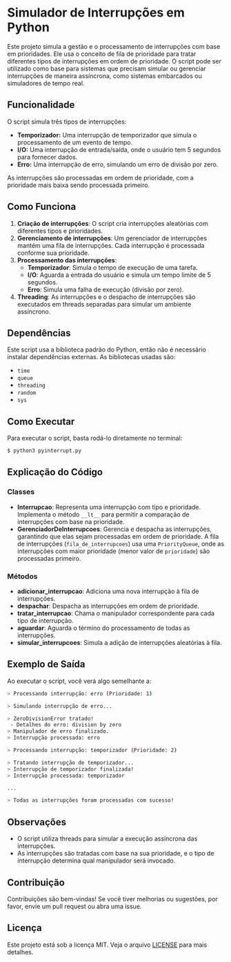 # Simulador de Interrupções em Python

Este projeto simula a gestão e o processamento de interrupções com base em prioridades. Ele usa o conceito de fila de prioridade para tratar diferentes tipos de interrupções em ordem de prioridade. O script pode ser utilizado como base para sistemas que precisam simular ou gerenciar interrupções de maneira assíncrona, como sistemas embarcados ou simuladores de tempo real.

## Funcionalidade

O script simula três tipos de interrupções:
- **Temporizador:** Uma interrupção de temporizador que simula o processamento de um evento de tempo.
- **I/O:** Uma interrupção de entrada/saída, onde o usuário tem 5 segundos para fornecer dados.
- **Erro:** Uma interrupção de erro, simulando um erro de divisão por zero.

As interrupções são processadas em ordem de prioridade, com a prioridade mais baixa sendo processada primeiro.

## Como Funciona

1. **Criação de interrupções**: O script cria interrupções aleatórias com diferentes tipos e prioridades.
2. **Gerenciamento de interrupções**: Um gerenciador de interrupções mantém uma fila de interrupções. Cada interrupção é processada conforme sua prioridade.
3. **Processamento das interrupções**:
   - **Temporizador**: Simula o tempo de execução de uma tarefa.
   - **I/O**: Aguarda a entrada do usuário e simula um tempo limite de 5 segundos.
   - **Erro**: Simula uma falha de execução (divisão por zero).
4. **Threading**: As interrupções e o despacho de interrupções são executados em threads separadas para simular um ambiente assíncrono.

## Dependências

Este script usa a biblioteca padrão do Python, então não é necessário instalar dependências externas. As bibliotecas usadas são:
- `time`
- `queue`
- `threading`
- `random`
- `sys`

## Como Executar

Para executar o script, basta rodá-lo diretamente no terminal:

```bash
$ python3 pyinterrupt.py
```

## Explicação do Código

### Classes

- **Interrupcao**: Representa uma interrupção com tipo e prioridade. Implementa o método `__lt__` para permitir a comparação de interrupções com base na prioridade.
- **GerenciadorDeInterrupcoes**: Gerencia e despacha as interrupções, garantindo que elas sejam processadas em ordem de prioridade. A fila de interrupções (`fila_de_interrupcoes`) usa uma `PriorityQueue`, onde as interrupções com maior prioridade (menor valor de `prioridade`) são processadas primeiro.

### Métodos

- **adicionar_interrupcao**: Adiciona uma nova interrupção à fila de interrupções.
- **despachar**: Despacha as interrupções em ordem de prioridade.
- **tratar_interrupcao**: Chama o manipulador correspondente para cada tipo de interrupção.
- **aguardar**: Aguarda o término do processamento de todas as interrupções.
- **simular_interrupcoes**: Simula a adição de interrupções aleatórias à fila.

## Exemplo de Saída

Ao executar o script, você verá algo semelhante a:

```bash
> Processando interrupção: erro (Prioridade: 1)

> Simulando interrupção de erro...

> ZeroDivisionError tratado!
 - Detalhes do erro: division by zero
> Manipulador de erro finalizado.
> Interrupção processada: erro

> Processando interrupção: temporizador (Prioridade: 2)

> Tratando interrupção de temporizador...
> Interrupção de temporizador finalizada!
> Interrupção processada: temporizador

...

> Todas as interrupções foram processadas com sucesso!
```

## Observações

- O script utiliza threads para simular a execução assíncrona das interrupções.
- As interrupções são tratadas com base na sua prioridade, e o tipo de interrupção determina qual manipulador será invocado.

## Contribuição

Contribuições são bem-vindas! Se você tiver melhorias ou sugestões, por favor, envie um pull request ou abra uma issue.

## Licença

Este projeto está sob a licença MIT. Veja o arquivo [LICENSE](LICENSE) para mais detalhes.